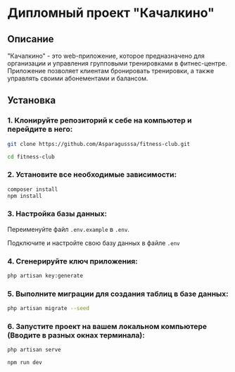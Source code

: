 # Дипломный проект "Качалкино"

## Описание

"Качалкино" - это web-приложение, которое предназначено для организации и управления групповыми тренировками в фитнес-центре. Приложение позволяет клиентам бронировать тренировки, а также управлять своими абонементами и балансом.

## Установка

### 1. Клонируйте репозиторий к себе на компьютер и перейдите в него: 
```bash
git clone https://github.com/Asparagusssa/fitness-club.git
```
```bash
cd fitness-club
```
### 2. Установите все необходимые зависимости:
```bash
composer install
npm install
```
### 3. Настройка базы данных:
Переименуйте файл ```.env.example``` в ```.env```. 

Подключите и настройте свою базу данных в файле ```.env```
### 4. Сгенерируйте ключ приложения:
```bash
php artisan key:generate
```
### 5. Выполните миграции для создания таблиц в базе данных: 
```bash
php artisan migrate --seed
``` 
### 6. Запустите проект на вашем локальном компьютере (Вводите в разных окнах терминала): 
```bash
php artisan serve
```
```bash
npm run dev
```
